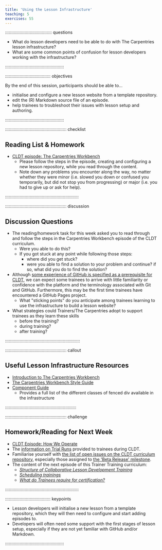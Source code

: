 ```yaml
---
title: 'Using the Lesson Infrastructure'
teaching: 5
exercises: 55
---
```


:::::::::::::::::::::::::::::::::::::: questions 

- What do lesson developers need to be able to do with The Carpentries lesson infrastructure?
- What are some common points of confusion for lesson developers working with the infrastructure?

::::::::::::::::::::::::::::::::::::::::::::::::

::::::::::::::::::::::::::::::::::::: objectives

By the end of this session, participants should be able to...

- initialise and configure a new lesson website from a template repository.
- edit the (R) Markdown source file of an episode.
- help trainees to troubleshoot their issues with lesson setup and authoring.

::::::::::::::::::::::::::::::::::::::::::::::::


:::::::::::::::::::::::::::::::::::::::::::::::::: checklist

## Reading List & Homework

- [CLDT episode: The Carpentries Workbench](https://carpentries.github.io/lesson-development-training/07-infrastructure.html)
  - Please follow the steps in the episode, creating and configuring a new lesson repository, while you read through the content. 
  - Note down any problems you encounter along the way, no matter whether they were minor (i.e. slowed you down or confused you temporarily, but did not stop you from progressing) or major (i.e. you had to give up or ask for help).

::::::::::::::::::::::::::::::::::::::::::::::::::::::::::::


:::::::::::::::::::::::::::::::::::::::::::::::::: discussion

## Discussion Questions

- The reading/homework task for this week asked you to read through and follow the steps 
  in the Carpentries Workbench episode of the CLDT curriculum.
    - Were you able to do this?
    - If you got stuck at any point while following those steps:
        - where did you get stuck?
        - were you able to find a solution to your problem and continue? if so, what did you do to find the solution?
- Although [some experience of GitHub is specified as a prerequisite for CLDT](https://carpentries.github.io/lesson-development-training/index.html#prerequisites),
  we can expect some trainees to arrive with little familiarity or confidence with the platform 
  and the terminology associated with Git and GitHub.
  Furthermore, this may be the first time trainees have encountered a GitHub Pages project.
    - What "sticking points" do you anticipate among trainees learning to use the infrastructure to build a lesson website?
- What strategies could Trainers/The Carpentries adopt to support trainees as they learn these skills
  - before the training?
  - during training?
  - after training?

:::::::::::::::::::::::::::::::::::::::::::::::::::::::::::::


:::::::::::::::::::::::::::::::::::::::::::::::::: callout

## Useful Lesson Infrastructure Resources

- [Introduction to The Carpentries Workbench](https://carpentries.github.io/sandpaper-docs/index.html)
- [The Carpentries Workbench Style Guide](https://carpentries.github.io/sandpaper-docs/style.html)
- [Component Guide](https://carpentries.github.io/sandpaper-docs/component-guide.html)
  - Provides a full list of the different classes of fenced div available in the infrastructure

::::::::::::::::::::::::::::::::::::::::::::::::::::::::::


:::::::::::::::::::::::::::::::::::::::::::::::::: challenge

## Homework/Reading for Next Week

- [CLDT Episode: How We Operate](https://carpentries.github.io/lesson-development-training/19-operations.html)
- The [information on Trial Runs](https://carpentries.github.io/lesson-development-training/trial-runs.html)
  provided to trainees during CLDT.
- Familiarise yourself with [the list of open issues on the CLDT curriculum repository][cldt-issues], 
  especially those assigned to [the 'Beta Release' milestone][beta-milestone].
- The content of the next episode of this Trainer Training curriculum:
  - [_Structure of Collaborative Lesson Development Training_](./operations.md#cldt-structure)
  - [_Scheduling trainings_](./operations.md#scheduling-cldt)
  - [_What do Trainees require for certification?_](./operations.md#cldt-certification)

::::::::::::::::::::::::::::::::::::::::::::::::::::::::::::


::::::::::::::::::::::::::::::::::::: keypoints 

- Lesson developers will initialise a new lesson from a template repository,
  which they will then need to configure and start adding episodes to.
- Developers will often need some support with the first stages of lesson setup,
  especially if they are not yet familiar with GitHub and/or Markdown.

::::::::::::::::::::::::::::::::::::::::::::::::

[beta-milestone]: https://github.com/carpentries/lesson-development-training/milestone/4
[cldt-issues]: https://github.com/carpentries/lesson-development-training/issues
